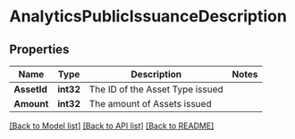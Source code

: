 # AnalyticsPublicIssuanceDescription

## Properties
Name | Type | Description | Notes
------------ | ------------- | ------------- | -------------
**AssetId** | **int32** | The ID of the Asset Type issued | 
**Amount** | **int32** | The amount of Assets issued | 

[[Back to Model list]](../README.md#documentation-for-models) [[Back to API list]](../README.md#documentation-for-api-endpoints) [[Back to README]](../README.md)


